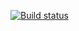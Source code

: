 [![Build status](https://ci.appveyor.com/api/projects/status/dhqoy8mslk454j1f?svg=true)](https://ci.appveyor.com/project/Sergeevna01/patterns)
